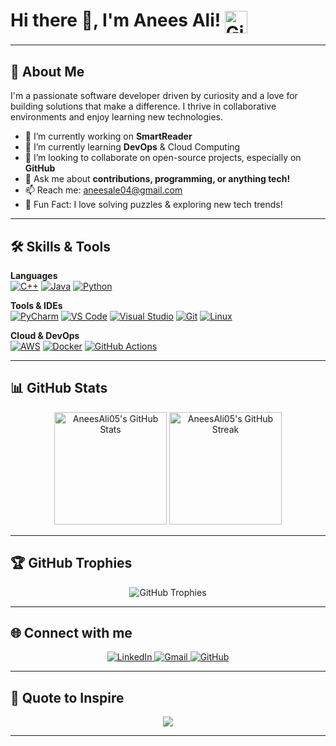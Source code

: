 # Hi there 👋, I'm Anees Ali! <img src="https://github.githubassets.com/images/icons/emoji/octocat.png" width="36" align="absmiddle" alt="GitHub Octocat"/>

---

## 🚀 About Me
I'm a passionate software developer driven by curiosity and a love for building solutions that make a difference. I thrive in collaborative environments and enjoy learning new technologies.

- 🔭 I’m currently working on **SmartReader**  
- 🌱 I’m currently learning **DevOps** & Cloud Computing  
- 👯 I’m looking to collaborate on open-source projects, especially on **GitHub**  
- 💬 Ask me about **contributions, programming, or anything tech!**  
- 📫 Reach me: [aneesale04@gmail.com](mailto:aneesale04@gmail.com)  
- 🥇 Fun Fact: I love solving puzzles & exploring new tech trends!

---

## 🛠️ Skills & Tools

**Languages**  
[![C++](https://img.shields.io/badge/C++-00599C?style=flat-square&logo=cplusplus&logoColor=white)](#)
[![Java](https://img.shields.io/badge/Java-007396?style=flat-square&logo=java&logoColor=white)](#)
[![Python](https://img.shields.io/badge/Python-3776AB?style=flat-square&logo=python&logoColor=white)](#)

**Tools & IDEs**  
[![PyCharm](https://img.shields.io/badge/PyCharm-143?style=flat-square&logo=pycharm&logoColor=black&color=black&labelColor=green)](#)
[![VS Code](https://img.shields.io/badge/VS%20Code-007ACC?style=flat-square&logo=visual-studio-code&logoColor=white)](#)
[![Visual Studio](https://img.shields.io/badge/Visual%20Studio-5C2D91?style=flat-square&logo=visual-studio&logoColor=white)](#)
[![Git](https://img.shields.io/badge/Git-F05032?style=flat-square&logo=git&logoColor=white)](#)
[![Linux](https://img.shields.io/badge/Linux-FCC624?style=flat-square&logo=linux&logoColor=black)](#)

**Cloud & DevOps**  
[![AWS](https://img.shields.io/badge/AWS-232F3E?style=flat-square&logo=amazon-aws&logoColor=white)](#)
[![Docker](https://img.shields.io/badge/Docker-2496ED?style=flat-square&logo=docker&logoColor=white)](#)
[![GitHub Actions](https://img.shields.io/badge/GitHub%20Actions-2088FF?style=flat-square&logo=github-actions&logoColor=white)](#)

---

## 📊 GitHub Stats

<p align="center">
  <img src="https://github-readme-stats.vercel.app/api?username=AneesAli05&show_icons=true&theme=radical" alt="AneesAli05's GitHub Stats" height="180"/>
  <img src="https://streak-stats.demolab.com?user=AneesAli05&theme=radical" alt="AneesAli05's GitHub Streak" height="180"/>
</p>

---

## 🏆 GitHub Trophies

<p align="center">
  <img src="https://github-profile-trophy.vercel.app/?username=AneesAli05&theme=radical&row=1&column=7" alt="GitHub Trophies"/>
</p>

---

## 🌐 Connect with me

<p align="center">
  <a href="https://www.linkedin.com/in/anees-ahmed-049741303/" target="_blank">
    <img src="https://img.shields.io/badge/LinkedIn-0077B5?style=for-the-badge&logo=linkedin&logoColor=white" alt="LinkedIn"/>
  </a>
  <a href="mailto:aneesale04@gmail.com">
    <img src="https://img.shields.io/badge/Gmail-D14836?style=for-the-badge&logo=gmail&logoColor=white" alt="Gmail"/>
  </a>
  <a href="https://github.com/AneesAli05" target="_blank">
    <img src="https://img.shields.io/badge/GitHub-181717?style=for-the-badge&logo=github&logoColor=white" alt="GitHub"/>
  </a>
</p>

---

## 🎯 Quote to Inspire

<p align="center">
  <img src="https://quotes-github-readme.vercel.app/api?type=horizontal&theme=radical">
</p>

---

<!--
✨ Add gifs, memes, or a custom banner above for more personality!
🖼️ Example banner: <img src="your-banner-url" alt="banner" width="100%"/>
-->
